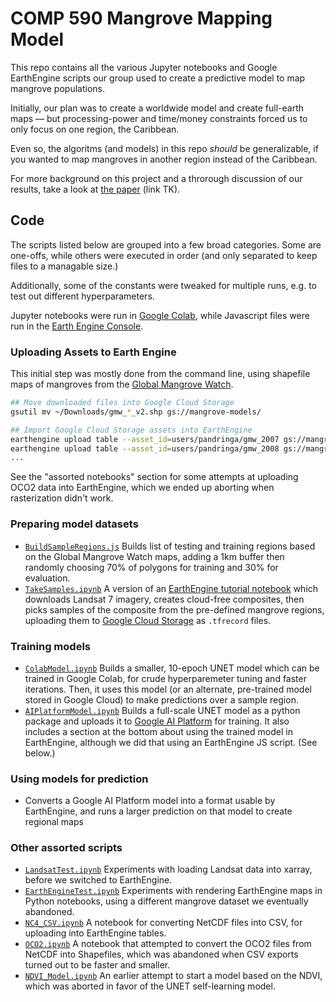 # COMP 590 Mangrove Mapping Model

This repo contains all the various Jupyter notebooks and Google EarthEngine scripts our group used to create a predictive model to map mangrove populations.

Initially, our plan was to create a worldwide model and create full-earth maps — but processing-power and time/money constraints forced us to only focus on one region, the Caribbean.

Even so, the algoritms (and models) in this repo _should_ be generalizable, if you wanted to map mangroves in another region instead of the Caribbean.

For more background on this project and a throrough discussion of our results, take a look at [the paper](#) (link TK).

## Code

The scripts listed below are grouped into a few broad categories. Some are one-offs, while others were executed in order (and only separated to keep files to a managable size.) 

Additionally, some of the constants were tweaked for multiple runs, e.g. to test out different hyperparameters.

Jupyter notebooks were run in [Google Colab](https://colab.research.google.com), while Javascript files were run in the [Earth Engine Console](code.earthengine.google.com).

### Uploading Assets to Earth Engine
This initial step was mostly done from the command line, using shapefile maps of mangroves from the [Global Mangrove Watch](https://data.unep-wcmc.org/datasets/45).

```bash
## Move downloaded files into Google Cloud Storage
gsutil mv ~/Downloads/gmw_*_v2.shp gs://mangrove-models/

## Import Google Cloud Storage assets into EarthEngine
earthengine upload table --asset_id=users/pandringa/gmw_2007 gs://mangrove-models/gmw_2009/GMW_2007_v2.shp
earthengine upload table --asset_id=users/pandringa/gmw_2008 gs://mangrove-models/gmw_2009/GMW_2008_v2.shp
...
```

See the "assorted notebooks" section for some attempts at uploading OCO2 data into EarthEngine, which we ended up aborting when rasterization didn't work.

### Preparing model datasets
* [`BuildSampleRegions.js`](https://github.com/pandringa/comp-590-mangroves/master/blob/earthengine_js/BuildSampleRegions.js) Builds list of testing and training regions based on the Global Mangrove Watch maps, adding a 1km buffer then randomly choosing 70% of polygons for training and 30% for evaluation.
* [`TakeSamples.ipynb`](https://github.com/pandringa/comp-590-mangroves/master/blob/notebooks/TakeSamples.ipynb) A version of an [EarthEngine tutorial notebook](https://github.com/google/earthengine-api/blob/master/python/examples/ipynb/UNET_regression_demo.ipynb) which downloads Landsat 7 imagery, creates cloud-free composites, then picks samples of the composite from the pre-defined mangrove regions, uploading them to [Google Cloud Storage](https://cloud.google.com/storage) as `.tfrecord` files.

### Training models
* [`ColabModel.ipynb`](https://github.com/pandringa/comp-590-mangroves/blob/master/notebooks/ColabModel.ipynb) Builds a smaller, 10-epoch UNET model which can be trained in Google Colab, for crude hyperparemeter tuning and faster iterations. Then, it uses this model (or an alternate, pre-trained model stored in Google Cloud) to make predictions over a sample region.
* [`AIPlatformModel.ipynb`](https://github.com/pandringa/comp-590-mangroves/blob/master/notebooks/AIPlatformModel.ipynb) Builds a full-scale UNET model as a python package and uploads it to [Google AI Platform](https://cloud.google.com/ai-platform) for training. It also includes a section at the bottom about using the trained model in EarthEngine, although we did that using an EarthEngine JS script. (See below.)

### Using models for prediction
* Converts a Google AI Platform model into a format usable by EarthEngine, and runs a larger prediction on that model to create regional maps

### Other assorted scripts
* [`LandsatTest.ipynb`](https://github.com/pandringa/comp-590-mangroves/master/blob/notebooks/LandsatTest.ipynb) Experiments with loading Landsat data into xarray, before we switched to EarthEngine.
* [`EarthEngineTest.ipynb`](https://github.com/pandringa/comp-590-mangroves/master/blob/notebooks/EarthEngineTest.ipynb) Experiments with rendering EarthEngine maps in Python notebooks, using a different mangrove dataset we eventually abandoned.
* [`NC4_CSV.ipynb`](https://github.com/pandringa/comp-590-mangroves/master/blob/notebooks/NC4_CSV.ipynb) A notebook for converting NetCDF files into CSV, for uploading into EarthEngine tables.
* [`OCO2.ipynb`](https://github.com/pandringa/comp-590-mangroves/master/blob/notebooks/OCO2.ipynb) A notebook that attempted to convert the OCO2 files from NetCDF into Shapefiles, which was abandoned when CSV exports turned out to be faster and smaller.
* [`NDVI_Model.ipynb`](https://github.com/pandringa/comp-590-mangroves/master/blob/notebooks/NDVI_Model.ipynb) An earlier attempt to start a model based on the NDVI, which was aborted in favor of the UNET self-learning model.
